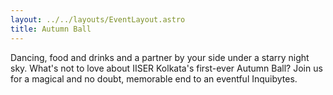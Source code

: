 ```yaml
---
layout: ../../layouts/EventLayout.astro
title: Autumn Ball
---
```


Dancing, food and drinks and a partner by your side under a starry night sky. What's not to love about IISER Kolkata's first-ever Autumn Ball? Join us for a magical and no doubt, memorable end to an eventful Inquibytes.
